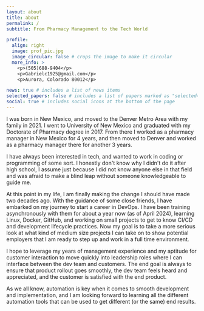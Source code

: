 ```yaml
---
layout: about
title: about
permalink: /
subtitle: From Pharmacy Management to the Tech World

profile:
  align: right
  image: prof_pic.jpg
  image_circular: false # crops the image to make it circular
  more_info: >
    <p>(505)688-9404</p>
    <p>Gabrielc1925@gmail.com</p>
    <p>Aurora, Colorado 80012</p>

news: true # includes a list of news items
selected_papers: false # includes a list of papers marked as "selected={true}"
social: true # includes social icons at the bottom of the page
---
```


I was born in New Mexico, and moved to the Denver Metro Area with my family in 2021. I went to University of New Mexico and graduated with my Doctorate of Pharmacy degree in 2017. From there I worked as a pharmacy manager in New Mexico for 4 years, and then moved to Denver and worked as a pharmacy manager there for another 3 years.

I have always been interested in tech, and wanted to work in coding or programming of some sort. I honestly don't know why I didn't do it after high school, I assume just because I did not know anyone else in that field and was afraid to make a blind leap without someone knowledgeable to guide me.

At this point in my life, I am finally making the change I should have made two decades ago. With the guidance of some close friends, I have embarked on my journey to start a career in DevOps. I have been training asynchronously with them for about a year now (as of April 2024), learning Linux, Docker, GitHub, and working on small projects to get to know CI/CD and development lifecycle practices. Now my goal is to take a more serious look at what kind of medium size projects I can take on to show potential employers that I am ready to step up and work in a full time environment.

I hope to leverage my years of management experience and my aptitude for customer interaction to move quickly into leadership roles where I can interface between the dev team and customers. The end goal is always to ensure that product rollout goes smoothly, the dev team feels heard and appreciated, and the customer is satisfied with the end product.

As we all know, automation is key when it comes to smooth development and implementation, and I am looking forward to learning all the different automation tools that can be used to get different (or the same) end results.
